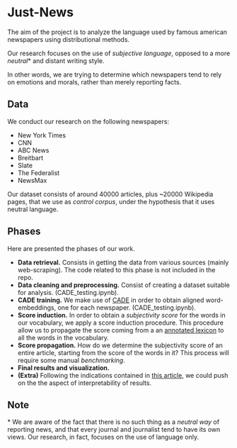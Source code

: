 # Just-News

The aim of the project is to analyze the language used by famous american newspapers using distributional methods.

Our research focuses on the use of *subjective language*, opposed to a more *neutral*\* and distant writing style.

In other words, we are trying to determine which newspapers tend to rely on emotions and morals, rather than merely reporting facts.

## Data
We conduct our research on the following newspapers:
* New York Times
* CNN 
* ABC News
* Breitbart
* Slate
* The Federalist
* NewsMax

Our dataset consists of around 40000 articles, plus ~20000 Wikipedia pages, that we use as *control corpus*, under the hypothesis that it uses neutral language.

## Phases 
Here are presented the phases of our work.
* **Data retrieval.** Consists in getting the data from various sources (mainly web-scraping). The code related to this phase is not included in the repo.
* **Data cleaning and preprocessing.** Consist of creating a dataset suitable for analysis. (CADE_testing.ipynb).
* **CADE training.** We make use of [CADE](https://github.com/vinid/cade) in order to obtain aligned word-embeddings, one for each newspaper. (CADE_testing.ipynb).
* **Score induction.** In order to obtain a *subjectivity score* for the words in our vocabulary, we apply a score induction procedure. This procedure allow us to propagate the score coming from a an [annotated lexicon](http://mpqa.cs.pitt.edu/lexicons/subj_lexicon/) to all the words in the vocabulary.
* **Score propagation.** How do we determine the subjectivity score of an entire article, starting from the score of the words in it? This process will require some manual *benchmarking*. 
* **Final results and visualization.**
* **(Extra)** Following the indications contained in [this article](https://deepai.org/publication/analytical-methods-for-interpretable-ultradense-word-embeddings), we could push on the the aspect of interpretability of results.

## Note
\* We are aware of the fact that there is no such thing as a *neutral way* of reporting news, and that every journal and journalist tend to have its own views. Our research, in fact, focuses on the use of language only.
